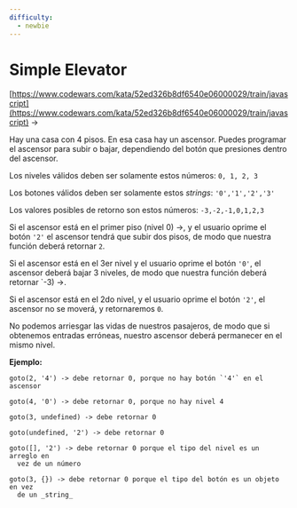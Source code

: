 ```yaml
---
difficulty:
  - newbie
---
```


# Simple Elevator

[https://www.codewars.com/kata/52ed326b8df6540e06000029/train/javascript](https://www.codewars.com/kata/52ed326b8df6540e06000029/train/javascript) ->

Hay una casa con 4 pisos. En esa casa hay un ascensor. Puedes programar
el ascensor para subir o bajar, dependiendo del botón que presiones dentro
del ascensor.

Los niveles válidos deben ser solamente estos números: `0, 1, 2, 3`

Los botones válidos deben ser solamente estos _strings_: `'0','1','2','3'`

Los valores posibles de retorno son estos números: `-3,-2,-1,0,1,2,3`

Si el ascensor está en el primer piso (nivel 0) ->, y el usuario oprime el botón
`'2'` el ascensor tendrá que subir dos pisos, de modo que nuestra función
deberá retornar `2`.

Si el ascensor está en el 3er nivel y el usuario oprime el botón `'0'`,
el ascensor deberá bajar 3 niveles, de modo que nuestra función deberá
retornar `-3) ->.

Si el ascensor está en el 2do nivel, y el usuario oprime el botón `'2'`,
el ascensor no se moverá, y retornaremos `0`.

No podemos arriesgar las vidas de nuestros pasajeros, de modo que si obtenemos
entradas erróneas, nuestro ascensor deberá permanecer en el mismo nivel.

__Ejemplo:__
```JS
goto(2, '4') -> debe retornar 0, porque no hay botón `'4'` en el ascensor
  
goto(4, '0') -> debe retornar 0, porque no hay nivel 4
  
goto(3, undefined) -> debe retornar 0
  
goto(undefined, '2') -> debe retornar 0
  
goto([], '2') -> debe retornar 0 porque el tipo del nivel es un arreglo en
  vez de un número
  
goto(3, {}) -> debe retornar 0 porque el tipo del botón es un objeto en vez
  de un _string_
```
